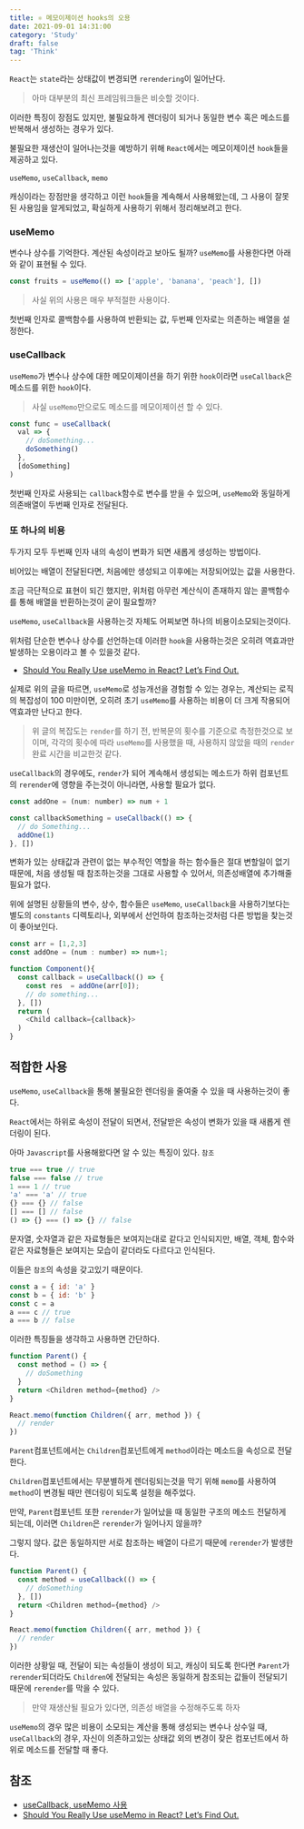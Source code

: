 ```yaml
---
title: ⚛ 메모이제이션 hooks의 오용
date: 2021-09-01 14:31:00
category: 'Study'
draft: false
tag: 'Think'
---
```


`React`는 `state`라는 상태값이 변경되면 `rerendering`이 일어난다.

> 아마 대부분의 최신 프레임워크들은 비슷할 것이다.

이러한 특징이 장점도 있지만, 불필요하게 렌더링이 되거나 동일한 변수 혹은 메소드를 반복해서 생성하는 경우가 있다.

불필요한 재생산이 일어나는것을 예방하기 위해 `React`에서는 메모이제이션 `hook`들을 제공하고 있다.

`useMemo`, `useCallback`, `memo`

캐싱이라는 장점만을 생각하고 이런 `hook`들을 계속해서 사용해왔는데, 그 사용이 잘못된 사용임을 알게되었고, 확실하게 사용하기 위해서 정리해보려고 한다.

### useMemo

변수나 상수를 기억한다. 계산된 속성이라고 보아도 될까?
`useMemo`를 사용한다면 아래와 같이 표현될 수 있다.

```js
const fruits = useMemo(() => ['apple', 'banana', 'peach'], [])
```

> 사실 위의 사용은 매우 부적절한 사용이다.

첫번째 인자로 콜백함수를 사용하여 반환되는 값, 두번째 인자로는 의존하는 배열을 설정한다.

### useCallback

`useMemo`가 변수나 상수에 대한 메모이제이션을 하기 위한 `hook`이라면 `useCallback`은 메소드를 위한 `hook`이다.

> 사실 `useMemo`만으로도 메소드를 메모이제이션 할 수 있다.

```js
const func = useCallback(
  val => {
    // doSomething...
    doSomething()
  },
  [doSomething]
)
```

첫번째 인자로 사용되는 `callback`함수로 변수를 받을 수 있으며, `useMemo`와 동일하게 의존배열이 두번째 인자로 전달된다.

### 또 하나의 비용

두가지 모두 두번째 인자 내의 속성이 변화가 되면 새롭게 생성하는 방법이다.

비어있는 배열이 전달된다면, 처음에만 생성되고 이후에는 저장되어있는 값을 사용한다.

조금 극단적으로 표현이 되긴 했지만, 위처럼 아무런 계산식이 존재하지 않는 콜백함수를 통해 배열을 반환하는것이 굳이 필요할까?

`useMemo`, `useCallback`을 사용하는것 자체도 어찌보면 하나의 비용이소모되는것이다.

위처럼 단순한 변수나 상수를 선언하는데 이러한 `hook`을 사용하는것은 오히려 역효과만 발생하는 오용이라고 볼 수 있을것 같다.

- [Should You Really Use useMemo in React? Let’s Find Out.](https://medium.com/swlh/should-you-use-usememo-in-react-a-benchmarked-analysis-159faf6609b7)

실제로 위의 글을 따르면, `useMemo`로 성능개선을 경험할 수 있는 경우는, 계산되는 로직의 복잡성이 100 미만이면, 오히려 초기 `useMemo`를 사용하는 비용이 더 크게 작용되어 역효과만 난다고 한다.

> 위 글의 복잡도는 `render`를 하기 전, 반복문의 횟수를 기준으로 측정한것으로 보이며, 각각의 횟수에 따라 `useMemo`를 사용했을 때, 사용하지 않았을 때의 `render`완료 시간을 비교한것 같다.

`useCallback`의 경우에도, `render`가 되어 계속해서 생성되는 메소드가 하위 컴포넌트의 `rerender`에 영향을 주는것이 아니라면, 사용할 필요가 없다.

```js
const addOne = (num: number) => num + 1

const callbackSomething = useCallback(() => {
  // do Something...
  addOne(1)
}, [])
```

변화가 있는 상태값과 관련이 없는 부수적인 역할을 하는 함수들은 절대 변할일이 없기 때문에, 처음 생성될 때 참조하는것을 그대로 사용할 수 있어서, 의존성배열에 추가해줄 필요가 없다.

위에 설명된 상황들의 변수, 상수, 함수들은 `useMemo`, `useCallback`을 사용하기보다는 별도의 `constants` 디렉토리나, 외부에서 선언하여 참조하는것처럼 다른 방법을 찾는것이 좋아보인다.

```js
const arr = [1,2,3]
const addOne = (num : number) => num+1;

function Component(){
  const callback = useCallback(() => {
    const res  = addOne(arr[0]);
    // do something...
  }, [])
  return (
    <Child callback={callback}>
  )
}
```

## 적합한 사용

`useMemo`, `useCallback`을 통해 불필요한 렌더링을 줄여줄 수 있을 때 사용하는것이 좋다.

`React`에서는 하위로 속성이 전달이 되면서, 전달받은 속성이 변화가 있을 때 새롭게 렌더링이 된다.

아마 `Javascript`를 사용해왔다면 알 수 있는 특징이 있다.
`참조`

```js
true === true // true
false === false // true
1 === 1 // true
'a' === 'a' // true
{} === {} // false
[] === [] // false
() => {} === () => {} // false
```

문자열, 숫자열과 같은 자료형들은 보여지는대로 같다고 인식되지만, 배열, 객체, 함수와 같은 자료형들은 보여지는 모습이 같더라도 다르다고 인식된다.

이들은 `참조`의 속성을 갖고있기 때문이다.

```js
const a = { id: 'a' }
const b = { id: 'b' }
const c = a
a === c // true
a === b // false
```

이러한 특징들을 생각하고 사용하면 간단하다.

```js
function Parent() {
  const method = () => {
    // doSomething
  }
  return <Children method={method} />
}

React.memo(function Children({ arr, method }) {
  // render
})
```

`Parent`컴포넌트에서는 `Children`컴포넌트에게 `method`이라는 메소드을 속성으로 전달한다.

`Children`컴포넌트에서는 무분별하게 렌더링되는것을 막기 위해 `memo`를 사용하여 `method`이 변경될 때만 렌더링이 되도록 설정을 해주었다.

만약, `Parent`컴포넌트 또한 `rerender`가 일어났을 때 동일한 구조의 메소드 전달하게 되는데, 이러면 `Children`은 `rerender`가 일어나지 않을까?

그렇지 않다. 값은 동일하지만 서로 참조하는 배열이 다르기 때문에 `rerender`가 발생한다.

```js
function Parent() {
  const method = useCallback(() => {
    // doSomething
  }, [])
  return <Children method={method} />
}

React.memo(function Children({ arr, method }) {
  // render
})
```

이러한 상황일 때, 전달이 되는 속성들이 생성이 되고, 캐싱이 되도록 한다면 `Parent`가 `rerender`되더라도 `Children`에 전달되는 속성은 동일하게 참조되는 값들이 전달되기 때문에 `rerender`를 막을 수 있다.

> 만약 재생산될 필요가 있다면, 의존성 배열을 수정해주도록 하자

`useMemo`의 경우 많은 비용이 소모되는 계산을 통해 생성되는 변수나 상수일 때, `useCallback`의 경우, 자신이 의존하고있는 상태값 외의 변경이 잦은 컴포넌트에서 하위로 메소드를 전달할 때 좋다.

## 참조

- [useCallback, useMemo 사용](https://ideveloper2.dev/blog/2019-06-14--when-to-use-memo-and-use-callback/)
- [Should You Really Use useMemo in React? Let’s Find Out.](https://medium.com/swlh/should-you-use-usememo-in-react-a-benchmarked-analysis-159faf6609b7)
